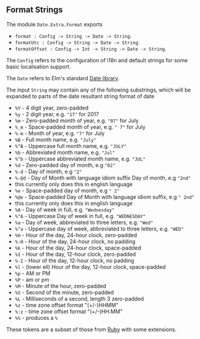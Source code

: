 
## Format Strings

The module `Date.Extra.Format` exports

* `format : Config -> String -> Date -> String`.
* `formatUtc : Config -> String -> Date -> String`.
* `formatOffset : Config -> Int -> String -> Date -> String`.

The `Config` refers to the configuration of i18n and default strings for some basic localisation support.

The `Date` refers to Elm's standard [Date library](http://package.elm-lang.org/packages/elm-lang/core/latest/Date).

The input `String` may contain any of the following substrings, which will be expanded to parts of the date resultant string format of date

* `%Y` - 4 digit year, zero-padded
* `%y` - 2 digit year, e.g. `"17"` for 2017
* `%m` - Zero-padded month of year, e.g. `"07"` for July
* `%_m` - Space-padded month of year, e.g. `" 7"` for July
* `%-m` - Month of year, e.g. `"7"` for July
* `%B` - Full month name, e.g. `"July"`
* `%^B` - Uppercase full month name, e.g. `"JULY"`
* `%b` - Abbreviated month name, e.g. `"Jul"`
* `%^b` - Uppercase abbreviated month name, e.g. `"JUL"`
* `%d` - Zero-padded day of month, e.g `"02"`
* `%-d` - Day of month, e.g `"2"`
* `%-@d` - Day of Month with language idiom suffix Day of month, e.g `"2nd"`
 * this currently only does this in english language
* `%e` - Space-padded day of month, e.g `" 2"`
* `%@e` - Space-padded Day of Month with language idiom suffix, e.g `" 2nd"`
 * this currently only does this in english language
* `%A` - Day of week in full, e.g. `"Wednesday"`
* `%^A` - Uppercase Day of week in full, e.g. `"WEDNESDAY"`
* `%a` - Day of week, abbreviated to three letters, e.g. `"Wed"`
* `%^a` - Uppercase day of week, abbreviated to three letters, e.g. `"WED"`
* `%H` - Hour of the day, 24-hour clock, zero-padded
* `%-H` - Hour of the day, 24-hour clock, no padding
* `%k` - Hour of the day, 24-hour clock, space-padded
* `%I` - Hour of the day, 12-hour clock, zero-padded
* `%-I` - Hour of the day, 12-hour clock, no padding
* `%l` - (lower ell) Hour of the day, 12-hour clock, space-padded
* `%p` - AM or PM
* `%P` - am or pm
* `%M` - Minute of the hour, zero-padded
* `%S` - Second of the minute, zero-padded
* `%L` - Milliseconds of a second, length 3 zero-padded
* `%z` - time zone offset format "(+/-)HHMM"
* `%:z` - time zone offset format "(+/-)HH:MM"
* `%%` - produces a `%`


These tokens are a subset of those from [Ruby](http://apidock.com/ruby/DateTime/strftime) with some extensions.
